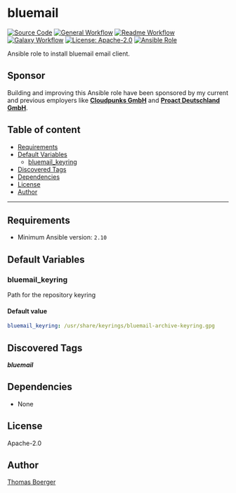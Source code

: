 # bluemail

[![Source Code](https://img.shields.io/badge/github-source%20code-blue?logo=github&logoColor=white)](https://github.com/rolehippie/bluemail)
[![General Workflow](https://github.com/rolehippie/bluemail/actions/workflows/general.yml/badge.svg)](https://github.com/rolehippie/bluemail/actions/workflows/general.yml)
[![Readme Workflow](https://github.com/rolehippie/bluemail/actions/workflows/docs.yml/badge.svg)](https://github.com/rolehippie/bluemail/actions/workflows/docs.yml)
[![Galaxy Workflow](https://github.com/rolehippie/bluemail/actions/workflows/galaxy.yml/badge.svg)](https://github.com/rolehippie/bluemail/actions/workflows/galaxy.yml)
[![License: Apache-2.0](https://img.shields.io/github/license/rolehippie/bluemail)](https://github.com/rolehippie/bluemail/blob/master/LICENSE)
[![Ansible Role](https://img.shields.io/badge/role-rolehippie.bluemail-blue)](https://galaxy.ansible.com/rolehippie/bluemail)

Ansible role to install bluemail email client.

## Sponsor

Building and improving this Ansible role have been sponsored by my current and previous employers like **[Cloudpunks GmbH](https://cloudpunks.de)** and **[Proact Deutschland GmbH](https://www.proact.eu)**.

## Table of content

- [Requirements](#requirements)
- [Default Variables](#default-variables)
  - [bluemail_keyring](#bluemail_keyring)
- [Discovered Tags](#discovered-tags)
- [Dependencies](#dependencies)
- [License](#license)
- [Author](#author)

---

## Requirements

- Minimum Ansible version: `2.10`

## Default Variables

### bluemail_keyring

Path for the repository keyring

#### Default value

```YAML
bluemail_keyring: /usr/share/keyrings/bluemail-archive-keyring.gpg
```

## Discovered Tags

**_bluemail_**


## Dependencies

- None

## License

Apache-2.0

## Author

[Thomas Boerger](https://github.com/tboerger)
